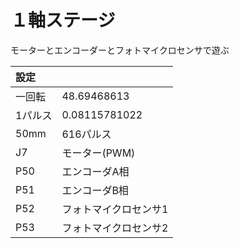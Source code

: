 # １軸ステージ

モーターとエンコーダーとフォトマイクロセンサで遊ぶ

|設定			|							|
|:--------------|:--------------------------|
|一回転			| 48.69468613				|
|1パルス		| 0.08115781022				|
|50mm			| 616パルス					|
|J7				| モーター(PWM)				|
|P50			| エンコーダA相				|
|P51			| エンコーダB相				|
|P52			| フォトマイクロセンサ1		|
|P53			| フォトマイクロセンサ2		|
